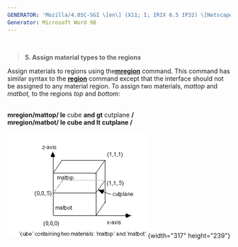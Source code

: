 ```yaml
---
GENERATOR: 'Mozilla/4.05C-SGI \[en\] (X11; I; IRIX 6.5 IP32) \[Netscape\]'
Generator: Microsoft Word 98
---
```


 

> **5. Assign material types to the regions**

Assign materials to regions using the[**mregion**](MREGION.html)
command. This command has similar syntax to the
**[region](REGION.html)** command except that the interface should not
be assigned to any material region. To assign two materials, *mattop*
and *matbot,* to the regions *top* and *bottom:*\
 

**mregion/**mattop**/ le** cube **and gt** cutplane **/**\
**mregion/**matbot/ **le** cube **and lt** cutplan**e /**

![](Image225.gif){width="317" height="239"}
